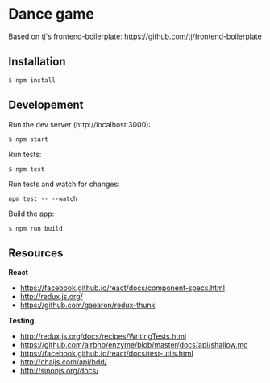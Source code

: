# Dance game

Based on tj's frontend-boilerplate: https://github.com/tj/frontend-boilerplate

## Installation

```
$ npm install
```

## Developement

Run the dev server (http://localhost:3000):

```
$ npm start
```

Run tests:

```
$ npm test
```

Run tests and watch for changes:

```
npm test -- --watch
```

Build the app:

```
$ npm run build
```

## Resources

**React**

 - https://facebook.github.io/react/docs/component-specs.html
 - http://redux.js.org/
 - https://github.com/gaearon/redux-thunk

**Testing**

 - http://redux.js.org/docs/recipes/WritingTests.html
 - https://github.com/airbnb/enzyme/blob/master/docs/api/shallow.md
 - https://facebook.github.io/react/docs/test-utils.html
 - http://chaijs.com/api/bdd/
 - http://sinonjs.org/docs/
